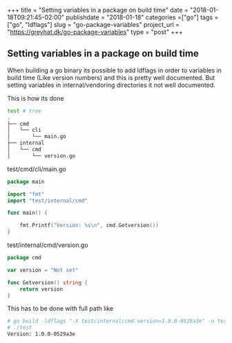 +++
title = "Setting variables in a package on build time"
date = "2018-01-18T09:21:45-02:00"
publishdate = "2018-01-18"
categories =["go"]
tags = ["go", "ldflags"]
slug = "go-package-variables"
project_url = "https://greyhat.dk/go-package-variables"
type = "post"
+++

##  Setting variables in a package on build time

When building a go binary its possible to add ldflags in order to variables in build time (Like version numbers) and this is pretty well documented. But setting variables in internal/vendoring directories it not well documented.

This is how its done

```sh
test # tree
.
├── cmd
│   └── cli
│       └── main.go
├── internal
│   └── cmd
│       └── version.go
```

test/cmd/cli/main.go
```go
package main

import "fmt"
import "test/internal/cmd"

func main() {

    fmt.Printf("Version: %s\n", cmd.Getversion())
}
```

test/internal/cmd/version.go
```go
package cmd

var version = "Not set"

func Getversion() string {
    return version
}
```

This has to be done with full path like
```sh
# go build -ldflags "-X test/internal/cmd.version=1.0.0-0529a3e" -o test ./cmd/cli/*.go
# ./test
Version: 1.0.0-0529a3e
```

